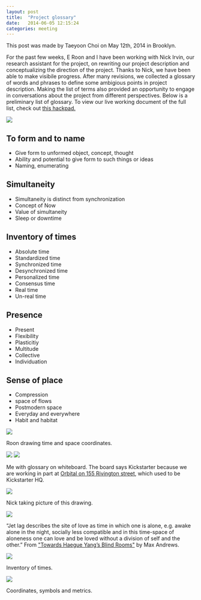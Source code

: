 ```yaml
---
layout: post
title:  "Project glossary"
date:   2014-06-05 12:15:24
categories: meeting
---
```


 
This post was made by Taeyoon Choi on May 12th, 2014 in Brooklyn.


For the past few weeks, E Roon and I have been working with Nick Irvin, our research assistant for the project, on rewriting our project description and conceptualizing the direction of the project. Thanks to Nick, we have been able to make visibile progress. After many revisions, we collected a glossary of words and phrases to define some ambigious points in project description. Making the list of terms also provided an opportunity to engage in conversations about the project from different perspectives. Below is a preliminary list of glossary. To view our live working document of the full list, check out <a href="https://hackpad.com/Elsewhen-Glossary-oHUuh0aIktI">this hackpad.</a>  

<img src="https://farm8.staticflickr.com/7309/13977819079_c15a2ab5cb_z.jpg">

## To form and to name 

* Give form to unformed object, concept, thought
* Ability and potential to give form to such things or ideas  
* Naming, enumerating 

## Simultaneity 

* Simultaneity is distinct from synchronization
* Concept of Now 
* Value of simultaneity 
* Sleep or downtime 

## Inventory of times

* Absolute time
* Standardized time
* Synchronized time 
* Desynchronized time
* Personalized time
* Consensus time
* Real time 
* Un-real time

## Presence

* Present 
* Flexibility 
* Plasticitiy 
* Multitude 
* Collective 
* Individuation 
 
## Sense of place 

* Compression
* space of flows
* Postmodern space 
* Everyday and everywhere 
* Habit and habitat 



<img src="https://farm6.staticflickr.com/5518/13977738959_546c767823_z.jpg">

Roon drawing time and space coordinates.

<img src="https://farm3.staticflickr.com/2902/13977746857_f0bdc050b9_z.jpg">

<img src="https://farm8.staticflickr.com/7384/13977756080_acb3191aaa_z.jpg"> 

Me with glossary on whiteboard. The board says Kickstarter because we are working in part at <a href="http://www.orbitalnyc.com/">Orbital on 155 Rivington street</a>, which used to be Kickstarter HQ. 

<img src="https://farm8.staticflickr.com/7325/14161078531_f0e98d4745_z.jpg">

Nick taking picture of this drawing. 

<img src="https://farm8.staticflickr.com/7104/14025328905_38fbfd997f_z.jpg">

“Jet lag describes the site of love as time in which one is alone, e.g. awake alone in the night, socially less compatible and in this time-space of aloneness one can love and be loved without a division of self and the other.” From <a href="http://www.lttds.org/assets/Andrews-HaegueYang-ENGL.pdf">"Towards Haegue Yang’s Blind Rooms"</a> by Max Andrews. 

<img src="https://farm8.staticflickr.com/7273/14002208786_d3f1732cf0_z.jpg"> 

Inventory of times. 

<img src="https://farm3.staticflickr.com/2915/14002208966_375aeeabd7_z.jpg">
 
Coordinates, symbols and metrics. 